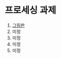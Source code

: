 <H1>프로세싱 과제</H1>

<ol>
<li><a href="https://github.com/societe62/test/blob/master/sketch_200423a/sketch_200423a.pde">그림판</a></li>
<li>미정</li>
<li>미정</li>
<li>미정</li>
<li>미정</li>
</ol>
